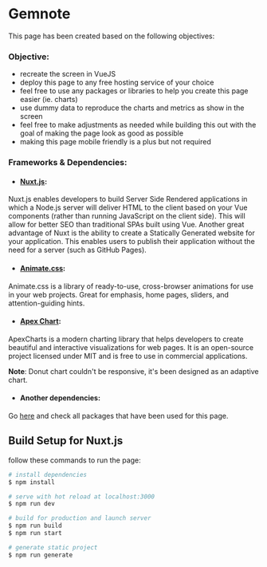 # Gemnote

This page has been created based on the following objectives:

### Objective: 
- recreate the screen in VueJS
- deploy this page to any free hosting service of your choice
- feel free to use any packages or libraries to help you create this page easier (ie. charts)
- use dummy data to reproduce the charts and metrics as show in the screen
- feel free to make adjustments as needed while building this out with the goal of making the page look as good as possible
- making this page mobile friendly is a plus but not required

### Frameworks & Dependencies:
- #### [Nuxt.js](https://nuxtjs.org):
Nuxt.js enables developers to build Server Side Rendered applications in which a Node.js server will deliver HTML to the client based on your Vue components (rather than running JavaScript on the client side). This will allow for better SEO than traditional SPAs built using Vue. Another great advantage of Nuxt is the ability to create a Statically Generated website for your application. This enables users to publish their application without the need for a server (such as GitHub Pages).

- #### [Animate.css](https://animate.style/):
Animate.css is a library of ready-to-use, cross-browser animations for use in your web projects. Great for emphasis, home pages, sliders, and attention-guiding hints.

- #### [Apex Chart](https://apexcharts.com/):
ApexCharts is a modern charting library that helps developers to create beautiful and interactive visualizations for web pages.
It is an open-source project licensed under MIT and is free to use in commercial applications.

**Note**: Donut chart couldn't be responsive, it's been designed as an adaptive chart.

- #### Another dependencies:
Go [here](https://github.com/foxyntax/gemnote/blob/master/package.json) and check all packages that have been used for this page.

## Build Setup for Nuxt.js

follow these commands to run the page:

```bash
# install dependencies
$ npm install

# serve with hot reload at localhost:3000
$ npm run dev

# build for production and launch server
$ npm run build
$ npm run start

# generate static project
$ npm run generate
```